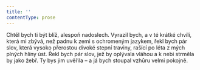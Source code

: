 ```yaml
---
title: ''
contentType: prose
---
```


<section>

Chtěl bych ti být blíž, alespoň nadoslech. Vyrazil bych, a v té krátké chvíli, která mi zbývá, než padnu k zemi s ochromeným jazykem, řekl bych pár slov, která vysoko přerostou divoké stepní traviny, rašící po léta z mých plných hlíny úst. Řekl bych pár slov, jež by oplývala vláhou a k nebi strměla by jako žebř. Ty bys jim uvěřila – a já bych stoupal vzhůru velmi pokojně.

</section>

